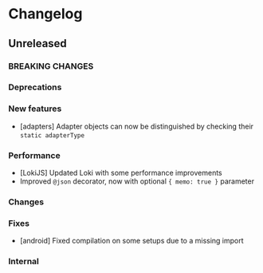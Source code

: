 # Changelog

## Unreleased

### BREAKING CHANGES

### Deprecations

### New features

- [adapters] Adapter objects can now be distinguished by checking their `static adapterType`

### Performance

- [LokiJS] Updated Loki with some performance improvements
- Improved `@json` decorator, now with optional `{ memo: true }` parameter

### Changes

### Fixes

- [android] Fixed compilation on some setups due to a missing <cassert> import

### Internal
